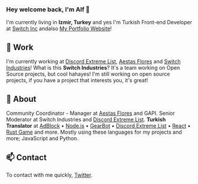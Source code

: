 ### Hey welcome back, I'm Alf 👋

I'm currently living in **Izmir, Turkey** and yes I'm Turkish Front-end Developer at [Switch Inc](https://kaguwo.com) andalso [My Portfolio Website](https://alfreddo.ga)!

## 🔧 Work

I'm currently working at [Discord Extreme List](https://discordextremelist.xyz), [Aestas Flores](https://github.com/AestasFlores) and [Switch Industries](https://kaguwo.com)! What is this **Switch Industries**? It's a team working on Open Source projects, but cool hahayes! I'm still working on open source projects, if you have a project that interests you, it's great!

## 🔭 About

Community Coordinator - Manager at [Aestas Flores](https://kaguwo.com/discord) and GAPI. Senior Moderator at Switch Industries and [Discord Extreme List](https://discordextremelist.xyz). **Turkish Translator** at [AdBlock](https://getadblock.com/) • [Node.js](https://nodejs.org/) • [GearBot](https://gearbot.rocks) • [Discord Extreme List](https://discordextremelist.xyz) • [React](https://facebook.github.io/react/) • [Rust Game](https://rust.facepunch.com/) and more. Mostly using these languages for my projects and more; JavaScript and Python.

## 📫 Contact

To contact with me quickly, [Twitter](https://twitter.com/alfredsaveron).
